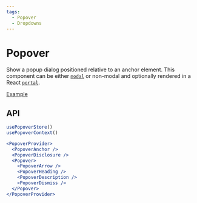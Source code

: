 ```yaml
---
tags:
  - Popover
  - Dropdowns
---
```


# Popover

<div data-description>

Show a popup dialog positioned relative to an anchor element. This component can be either [`modal`](/reference/popover#modal) or non-modal and optionally rendered in a React [`portal`](/reference/popover#portal).

</div>

<div data-tags></div>

<a href="../examples/popover/index.react.tsx" data-playground>Example</a>

## API

```jsx
usePopoverStore()
usePopoverContext()

<PopoverProvider>
  <PopoverAnchor />
  <PopoverDisclosure />
  <Popover>
    <PopoverArrow />
    <PopoverHeading />
    <PopoverDescription />
    <PopoverDismiss />
  </Popover>
</PopoverProvider>
```
